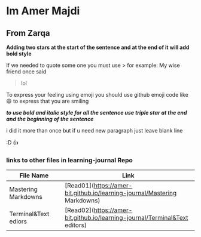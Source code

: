 # Im Amer Majdi

## From Zarqa

**Adding two stars at the start of the sentence and at the end of it will add bold style**

If we needed to quote some one you must use > for example: My wise friend once said 
>lol

To express your feeling using emoji you should use github emoji code like :smile: to express that you are smiling

***to use bold and italic style for all the sentence use triple star at the end and the beginning of the sentence***

i did it more than once but if u need new paragraph just leave blank line

:D  :+1:


### links to other files in learning-journal Repo

File Name | Link
--------- | -----
Mastering Markdowns | [Read01](https://amer-bit.github.io/learning-journal/Mastering Markdowns)
Terminal&Text ediors | [Read02](https://amer-bit.github.io/learning-journal/Terminal&Text editors)